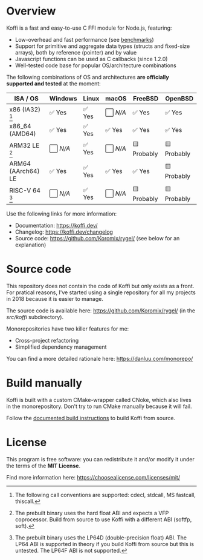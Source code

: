 # Overview

Koffi is a fast and easy-to-use C FFI module for Node.js, featuring:

* Low-overhead and fast performance (see [benchmarks](https://koffi.dev/benchmarks))
* Support for primitive and aggregate data types (structs and fixed-size arrays), both by reference (pointer) and by value
* Javascript functions can be used as C callbacks (since 1.2.0)
* Well-tested code base for popular OS/architecture combinations

The following combinations of OS and architectures __are officially supported and tested__ at the moment:

ISA / OS           | Windows     | Linux    | macOS       | FreeBSD     | OpenBSD
------------------ | ----------- | -------- | ----------- | ----------- | --------
x86 (IA32) [^1]    | ✅ Yes      | ✅ Yes   | ⬜️ *N/A*    | ✅ Yes      | ✅ Yes
x86_64 (AMD64)     | ✅ Yes      | ✅ Yes   | ✅ Yes      | ✅ Yes      | ✅ Yes
ARM32 LE [^2]      | ⬜️ *N/A*    | ✅ Yes   | ⬜️ *N/A*    | 🟨 Probably | 🟨 Probably
ARM64 (AArch64) LE | ✅ Yes      | ✅ Yes   | ✅ Yes      | ✅ Yes      | 🟨 Probably
RISC-V 64 [^3]     | ⬜️ *N/A*    | ✅ Yes   | ⬜️ *N/A*    | 🟨 Probably | 🟨 Probably

[^1]: The following call conventions are supported: cdecl, stdcall, MS fastcall, thiscall.
[^2]: The prebuilt binary uses the hard float ABI and expects a VFP coprocessor. Build from source to use Koffi with a different ABI (softfp, soft).
[^3]: The prebuilt binary uses the LP64D (double-precision float) ABI. The LP64 ABI is supported in theory if you build Koffi from source but this is untested. The LP64F ABI is not supported.

Use the following links for more information:

- Documentation: https://koffi.dev/
- Changelog: https://koffi.dev/changelog
- Source code: https://github.com/Koromix/rygel/ (see below for an explanation)

# Source code

This repository does not contain the code of Koffi but only exists as a front. For pratical reasons, I've started using a single repository for all my projects in 2018 because it is easier to manage.

The source code is available here: https://github.com/Koromix/rygel/ (in the *src/koffi* subdirectory).

Monorepositories have two killer features for me:

* Cross-project refactoring
* Simplified dependency management

You can find a more detailed rationale here: https://danluu.com/monorepo/

# Build manually

Koffi is built with a custom CMake-wrapper called CNoke, which also lives in the monorepository. Don't try to run CMake manually because it will fail.

Follow the [documented build instructions](https://koffi.dev/contribute#build-from-source) to build Koffi from source.

# License

This program is free software: you can redistribute it and/or modify it under the terms of the **MIT License**.

Find more information here: https://choosealicense.com/licenses/mit/
